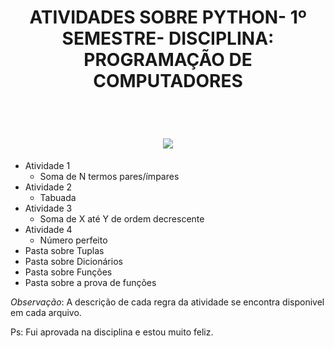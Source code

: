 
<h1 align="center">
    ATIVIDADES SOBRE PYTHON- 1º SEMESTRE- DISCIPLINA: PROGRAMAÇÃO DE COMPUTADORES
</h1> <br>

<h1 align="center">
    <img src="https://media.giphy.com/media/coxQHKASG60HrHtvkt/giphy.gif">
</h1>


- Atividade 1
    -  Soma de N termos pares/ímpares
- Atividade 2
    -  Tabuada
- Atividade 3
    -  Soma de X até Y de ordem decrescente 
- Atividade 4
    -  Número perfeito
- Pasta sobre Tuplas
- Pasta sobre Dicionários
- Pasta sobre Funções
- Pasta sobre a prova de funções

_Observação_: A descrição de cada regra da atividade se encontra disponivel em cada arquivo.

Ps: Fui aprovada na disciplina e estou muito feliz.



          